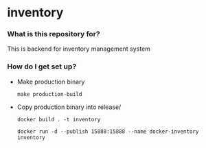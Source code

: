 # inventory

### What is this repository for? ###
This is backend for inventory management system

### How do I get set up? ###
* Make production binary
    
    `make production-build`
    
* Copy production binary into release/
    
    `docker build . -t inventory`
    
    `docker run -d --publish 15888:15888 --name docker-inventory inventory `